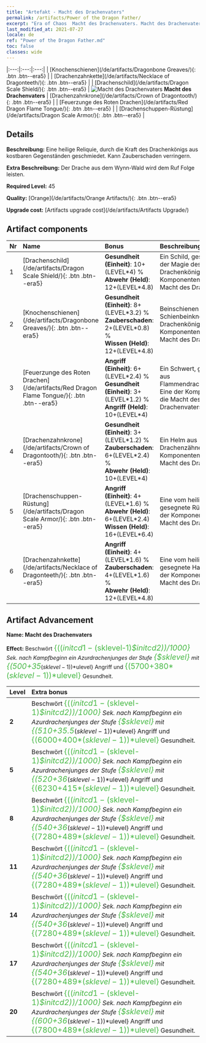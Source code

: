 ```yaml
---
title: "Artefakt - Macht des Drachenvaters"
permalink: /artifacts/Power of the Dragon Father/
excerpt: "Era of Chaos  Macht des Drachenvaters. Macht des Drachenvaters Eine heilige Reliquie, durch die Kraft des Drachenkönigs aus kostbaren Gegenständen geschmiedet. Kann Zauberschaden verringern."
last_modified_at: 2021-07-27
locale: de
ref: "Power of the Dragon Father.md"
toc: false
classes: wide
---
```


  |:---:|:---:|:---:| 
  |  [Knochenschienen](/de/artifacts/Dragonbone Greaves/){: .btn .btn--era5} |   |  [Drachenzahnkette](/de/artifacts/Necklace of Dragonteeth/){: .btn .btn--era5} | 
  |  [Drachenschild](/de/artifacts/Dragon Scale Shield/){: .btn .btn--era5} | ![Macht des Drachenvaters](/images/t/icon_artifact_40.png) **Macht des Drachenvaters** |  [Drachenzahnkrone](/de/artifacts/Crown of Dragontooth/){: .btn .btn--era5} | 
  |  [Feuerzunge des Roten Drachen](/de/artifacts/Red Dragon Flame Tongue/){: .btn .btn--era5} |   |  [Drachenschuppen-Rüstung](/de/artifacts/Dragon Scale Armor/){: .btn .btn--era5} | 


## Details

 **Beschreibung:** Eine heilige Reliquie, durch die Kraft des Drachenkönigs aus kostbaren Gegenständen geschmiedet. Kann Zauberschaden verringern.

 **Extra Beschreibung:** Der Drache aus dem Wynn-Wald wird dem Ruf Folge leisten.

 **Required Level:** 45

 **Quality:** [Orange](/de/artifacts/Orange Artifacts/){: .btn .btn--era5}

 **Upgrade cost:** [Artifacts upgrade cost](/de/artifacts/Artifacts Upgrade/)



## Artifact components

  | Nr |    Name    |   Bonus | Beschreibung | 
  |:---|:-----------|:--------|:------------| 
  | 1 | [Drachenschild](/de/artifacts/Dragon Scale Shield/){: .btn .btn--era5} | **Gesundheit (Einheit)**: 10+(LEVEL\*4) %<br/>**Abwehr (Held)**: 12+(LEVEL\*4.8) | Ein Schild, gesegnet mit der Magie des Drachenkönigs. Eine der Komponenten für die Macht des Drachenvaters. | 
  | 2 | [Knochenschienen](/de/artifacts/Dragonbone Greaves/){: .btn .btn--era5} | **Gesundheit (Einheit)**: 8+(LEVEL\*3.2) %<br/>**Zauberschaden**: 2+(LEVEL\*0.8) %<br/>**Wissen (Held)**: 12+(LEVEL\*4.8) | Beinschienen aus den Schienbeinknochen des Drachenkönigs. Eine der Komponenten für die Macht des Drachenvaters. | 
  | 3 | [Feuerzunge des Roten Drachen](/de/artifacts/Red Dragon Flame Tongue/){: .btn .btn--era5} | **Angriff (Einheit)**: 6+(LEVEL\*2.4) %<br/>**Gesundheit (Einheit)**: 3+(LEVEL\*1.2) %<br/>**Angriff (Held)**: 10+(LEVEL\*4) | Ein Schwert, geschmiedet aus Flammendrachenkristallen. Eine der Komponenten für die Macht des Drachenvaters. | 
  | 4 | [Drachenzahnkrone](/de/artifacts/Crown of Dragontooth/){: .btn .btn--era5} | **Gesundheit (Einheit)**: 3+(LEVEL\*1.2) %<br/>**Zauberschaden**: 6+(LEVEL\*2.4) %<br/>**Abwehr (Held)**: 10+(LEVEL\*4) | Ein Helm aus Drachenzähnen. Eine der Komponenten für die Macht des Drachenvaters. | 
  | 5 | [Drachenschuppen-Rüstung](/de/artifacts/Dragon Scale Armor/){: .btn .btn--era5} | **Angriff (Einheit)**: 4+(LEVEL\*1.6) %<br/>**Abwehr (Held)**: 6+(LEVEL\*2.4)<br/>**Wissen (Held)**: 16+(LEVEL\*6.4) | Eine vom heiligen Drachen gesegnete Rüstung. Eine der Komponenten für die Macht des Drachenvaters. | 
  | 6 | [Drachenzahnkette](/de/artifacts/Necklace of Dragonteeth/){: .btn .btn--era5} | **Angriff (Einheit)**: 4+(LEVEL\*1.6) %<br/>**Zauberschaden**: 4+(LEVEL\*1.6) %<br/>**Abwehr (Held)**: 12+(LEVEL\*4.8) | Eine vom heiligen Drachen gesegnete Halskette. Eine der Komponenten für die Macht des Drachenvaters. | 


## Artifact Advancement

 **Name: Macht des Drachenvaters**

 **Effect:** Beschwört <span style="color: #48b946;font-size:20px">{(($initcd1-($sklevel-1)*$initcd2))/1000}</span> Sek. nach Kampfbeginn ein Azurdrachenjunges der Stufe <span style="color: #48b946;font-size:20px">{$sklevel}</span> mit <span style="color: #48b946;font-size:20px">{(500+35*($sklevel-1))*$ulevel}</span> Angriff und <span style="color: #48b946;font-size:20px">{(5700+380*($sklevel-1))*$ulevel}</span> Gesundheit.

  |  Level  |    Extra bonus  | 
  |:--------|:----------------| 
  | **2** | Beschwört <span style="color: #48b946;font-size:20px">{(($initcd1-($sklevel-1)*$initcd2))/1000}</span> Sek. nach Kampfbeginn ein Azurdrachenjunges der Stufe <span style="color: #48b946;font-size:20px">{$sklevel}</span> mit <span style="color: #48b946;font-size:20px">{(510+35.5*($sklevel-1))*$ulevel}</span> Angriff und <span style="color: #48b946;font-size:20px">{(6000+400*($sklevel-1))*$ulevel}</span> Gesundheit. | 
  | **5** | Beschwört <span style="color: #48b946;font-size:20px">{(($initcd1-($sklevel-1)*$initcd2))/1000}</span> Sek. nach Kampfbeginn ein Azurdrachenjunges der Stufe <span style="color: #48b946;font-size:20px">{$sklevel}</span> mit <span style="color: #48b946;font-size:20px">{(520+36*($sklevel-1))*$ulevel}</span> Angriff und <span style="color: #48b946;font-size:20px">{(6230+415*($sklevel-1))*$ulevel}</span> Gesundheit. | 
  | **8** | Beschwört <span style="color: #48b946;font-size:20px">{(($initcd1-($sklevel-1)*$initcd2))/1000}</span> Sek. nach Kampfbeginn ein Azurdrachenjunges der Stufe <span style="color: #48b946;font-size:20px">{$sklevel}</span> mit <span style="color: #48b946;font-size:20px">{(540+36*($sklevel-1))*$ulevel}</span> Angriff und <span style="color: #48b946;font-size:20px">{(7280+489*($sklevel-1))*$ulevel}</span> Gesundheit. | 
  | **11** | Beschwört <span style="color: #48b946;font-size:20px">{(($initcd1-($sklevel-1)*$initcd2))/1000}</span> Sek. nach Kampfbeginn ein Azurdrachenjunges der Stufe <span style="color: #48b946;font-size:20px">{$sklevel}</span> mit <span style="color: #48b946;font-size:20px">{(540+36*($sklevel-1))*$ulevel}</span> Angriff und <span style="color: #48b946;font-size:20px">{(7280+489*($sklevel-1))*$ulevel}</span> Gesundheit. | 
  | **14** | Beschwört <span style="color: #48b946;font-size:20px">{(($initcd1-($sklevel-1)*$initcd2))/1000}</span> Sek. nach Kampfbeginn ein Azurdrachenjunges der Stufe <span style="color: #48b946;font-size:20px">{$sklevel}</span> mit <span style="color: #48b946;font-size:20px">{(540+36*($sklevel-1))*$ulevel}</span> Angriff und <span style="color: #48b946;font-size:20px">{(7280+489*($sklevel-1))*$ulevel}</span> Gesundheit. | 
  | **17** | Beschwört <span style="color: #48b946;font-size:20px">{(($initcd1-($sklevel-1)*$initcd2))/1000}</span> Sek. nach Kampfbeginn ein Azurdrachenjunges der Stufe <span style="color: #48b946;font-size:20px">{$sklevel}</span> mit <span style="color: #48b946;font-size:20px">{(540+36*($sklevel-1))*$ulevel}</span> Angriff und <span style="color: #48b946;font-size:20px">{(7280+489*($sklevel-1))*$ulevel}</span> Gesundheit. | 
  | **20** | Beschwört <span style="color: #48b946;font-size:20px">{(($initcd1-($sklevel-1)*$initcd2))/1000}</span> Sek. nach Kampfbeginn ein Azurdrachenjunges der Stufe <span style="color: #48b946;font-size:20px">{$sklevel}</span> mit <span style="color: #48b946;font-size:20px">{(600+36*($sklevel-1))*$ulevel}</span> Angriff und <span style="color: #48b946;font-size:20px">{(7800+489*($sklevel-1))*$ulevel}</span> Gesundheit. | 
